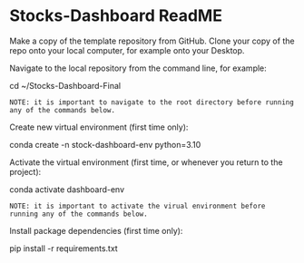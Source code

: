 # Stocks-Dashboard ReadME

Make a copy of the template repository from GitHub. Clone your copy of the repo onto your local computer, for example onto your Desktop.

Navigate to the local repository from the command line, for example:

cd ~/Stocks-Dashboard-Final

    NOTE: it is important to navigate to the root directory before running any of the commands below.

Create new virtual environment (first time only):

conda create -n stock-dashboard-env python=3.10

Activate the virtual environment (first time, or whenever you return to the project):

conda activate dashboard-env

    NOTE: it is important to activate the virual environment before running any of the commands below.

Install package dependencies (first time only):

pip install -r requirements.txt